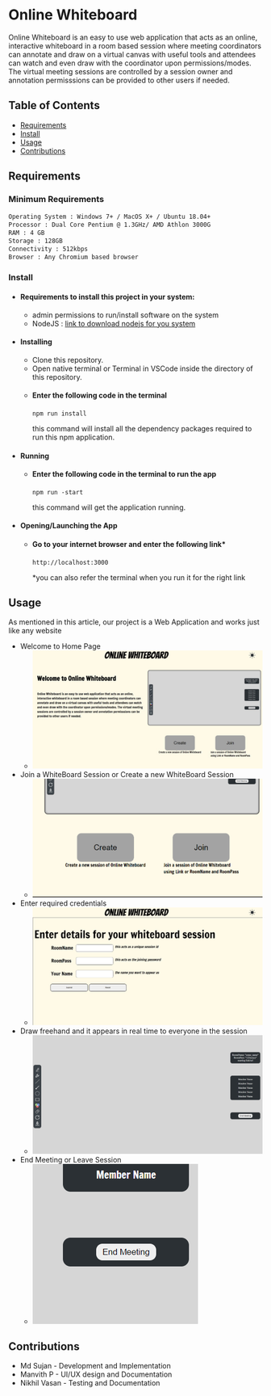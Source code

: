 # Online Whiteboard

Online Whiteboard is an easy to use web application that acts as an online, interactive whiteboard in a room based session where meeting coordinators can annotate and draw on a virtual canvas with useful tools and attendees can watch and even draw with the coordinator upon permissions/modes. The virtual meeting sessions are controlled by a session owner and annotation permisssions can be provided to other users if needed.

## Table of Contents

- [Requirements](#requirements)
- [Install](#install)
- [Usage](#usage)
- [Contributions](#contributions)

## Requirements

### Minimum Requirements
    Operating System : Windows 7+ / MacOS X+ / Ubuntu 18.04+
    Processor : Dual Core Pentium @ 1.3GHz/ AMD Athlon 3000G
    RAM : 4 GB
    Storage : 128GB
    Connectivity : 512kbps
    Browser : Any Chromium based browser

### Install

- #### Requirements to install this project in your system:
  - admin permissions to run/install software on the system
  - NodeJS : [link to download nodejs for you system](https:nodejs.org/en/download/)
- #### Installing
  - Clone this repository.
  - Open native terminal or Terminal in VSCode inside the directory of this repository.
  - #### Enter the following code in the terminal
        npm run install
    this command will install all the dependency packages required to run this npm application.
- #### Running
  - #### Enter the following code in the terminal to run the app
        npm run -start
    this command will get the application running.
- #### Opening/Launching the App
  - #### Go to your internet browser and enter the following link\*
        http://localhost:3000
    \*you can also refer the terminal when you run it for the right link

## Usage

As mentioned in this article, our project is a Web Application and works just like any website

- Welcome to Home Page
  - ![Welcome Page](./public/Snapshots/welcome_page.jpeg)
- Join a WhiteBoard Session or Create a new WhiteBoard Session
  - ![Join/Create Section](./public/Snapshots/create_join.png)
- Enter required credentials
  - ![Join/Create Form](./public/Snapshots/form_creds.jpeg)
- Draw freehand and it appears in real time to everyone in the session
  - ![Session Canvas](./public/Snapshots/canvas_page.jpeg)
- End Meeting or Leave Session
  - ![End or Leave the Session](./public/Snapshots/end_leave.png)

## Contributions

- Md Sujan - Development and Implementation
- Manvith P - UI/UX design and Documentation
- Nikhil Vasan - Testing and Documentation
